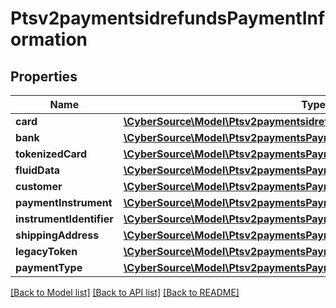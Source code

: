 # Ptsv2paymentsidrefundsPaymentInformation

## Properties
Name | Type | Description | Notes
------------ | ------------- | ------------- | -------------
**card** | [**\CyberSource\Model\Ptsv2paymentsidrefundsPaymentInformationCard**](Ptsv2paymentsidrefundsPaymentInformationCard.md) |  | [optional] 
**bank** | [**\CyberSource\Model\Ptsv2paymentsPaymentInformationBank**](Ptsv2paymentsPaymentInformationBank.md) |  | [optional] 
**tokenizedCard** | [**\CyberSource\Model\Ptsv2paymentsPaymentInformationTokenizedCard**](Ptsv2paymentsPaymentInformationTokenizedCard.md) |  | [optional] 
**fluidData** | [**\CyberSource\Model\Ptsv2paymentsPaymentInformationFluidData**](Ptsv2paymentsPaymentInformationFluidData.md) |  | [optional] 
**customer** | [**\CyberSource\Model\Ptsv2paymentsPaymentInformationCustomer**](Ptsv2paymentsPaymentInformationCustomer.md) |  | [optional] 
**paymentInstrument** | [**\CyberSource\Model\Ptsv2paymentsPaymentInformationPaymentInstrument**](Ptsv2paymentsPaymentInformationPaymentInstrument.md) |  | [optional] 
**instrumentIdentifier** | [**\CyberSource\Model\Ptsv2paymentsPaymentInformationInstrumentIdentifier**](Ptsv2paymentsPaymentInformationInstrumentIdentifier.md) |  | [optional] 
**shippingAddress** | [**\CyberSource\Model\Ptsv2paymentsPaymentInformationShippingAddress**](Ptsv2paymentsPaymentInformationShippingAddress.md) |  | [optional] 
**legacyToken** | [**\CyberSource\Model\Ptsv2paymentsPaymentInformationLegacyToken**](Ptsv2paymentsPaymentInformationLegacyToken.md) |  | [optional] 
**paymentType** | [**\CyberSource\Model\Ptsv2paymentsPaymentInformationPaymentType**](Ptsv2paymentsPaymentInformationPaymentType.md) |  | [optional] 

[[Back to Model list]](../README.md#documentation-for-models) [[Back to API list]](../README.md#documentation-for-api-endpoints) [[Back to README]](../README.md)



